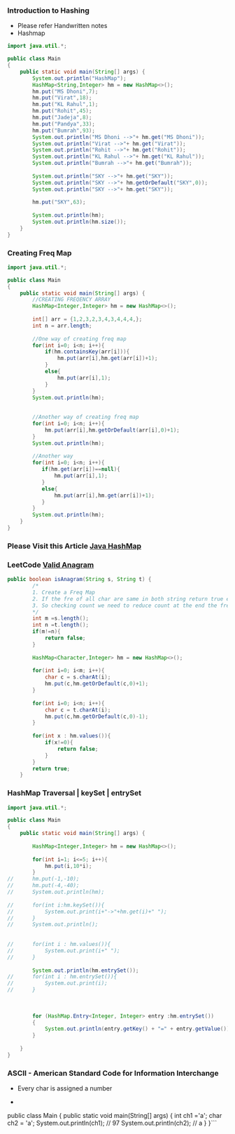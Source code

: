### Introduction to Hashing
- Please refer Handwritten notes
- Hashmap
```Java
import java.util.*;

public class Main
{
	public static void main(String[] args) {
		System.out.println("HashMap");
		HashMap<String,Integer> hm = new HashMap<>();
		hm.put("MS Dhoni",7);
		hm.put("Virat",18);
		hm.put("KL Rahul",1);
		hm.put("Rohit",45);
		hm.put("Jadeja",8);
		hm.put("Pandya",33);
		hm.put("Bumrah",93);
		System.out.println("MS Dhoni -->"+ hm.get("MS Dhoni"));
		System.out.println("Virat -->"+ hm.get("Virat"));
		System.out.println("Rohit -->"+ hm.get("Rohit"));
		System.out.println("KL Rahul -->"+ hm.get("KL Rahul"));
		System.out.println("Bumrah -->"+ hm.get("Bumrah"));
		
		System.out.println("SKY -->"+ hm.get("SKY"));
		System.out.println("SKY -->"+ hm.getOrDefault("SKY",0));
		System.out.println("SKY -->"+ hm.get("SKY"));
		
		hm.put("SKY",63);
		
		System.out.println(hm);
		System.out.println(hm.size());
	}
}

```

### Creating Freq Map
```java
import java.util.*;

public class Main
{
	public static void main(String[] args) {
		//CREATING FREQENCY ARRAY
		HashMap<Integer,Integer> hm = new HashMap<>();
		
		int[] arr = {1,2,3,2,3,4,3,4,4,4,};
		int n = arr.length;
		
		//One way of creating freq map
		for(int i=0; i<n; i++){
		    if(hm.containsKey(arr[i])){
		        hm.put(arr[i],hm.get(arr[i])+1);
		    }
		    else{
		        hm.put(arr[i],1);
		    }
		}
		System.out.println(hm);
		
		
		//Another way of creating freq map
		for(int i=0; i<n; i++){
		    hm.put(arr[i],hm.getOrDefault(arr[i],0)+1);
		}
		System.out.println(hm);
		
		//Another way
		for(int i=0; i<n; i++){
		   if(hm.get(arr[i])==null){
		       hm.put(arr[i],1);
		   }
		   else{
		       hm.put(arr[i],hm.get(arr[i])+1);
		   }
		}
		System.out.println(hm);
	}
}

```

### Please Visit this Article [Java HashMap](https://www.w3schools.com/java/java_hashmap.asp)

### LeetCode [Valid Anagram](https://leetcode.com/problems/valid-anagram)
```Java
public boolean isAnagram(String s, String t) {
        /*
        1. Create a Freq Map
        2. If the fre of all char are same in both string return true else return false 
        3. So checking count we need to reduce count at the end the freq of all char ==0
        */
        int m =s.length();
        int n =t.length();
        if(m!=n){
            return false;
        }
        
        HashMap<Character,Integer> hm = new HashMap<>();
        
        for(int i=0; i<m; i++){
            char c = s.charAt(i);
            hm.put(c,hm.getOrDefault(c,0)+1);
        }
        
        for(int i=0; i<n; i++){
            char c = t.charAt(i);
            hm.put(c,hm.getOrDefault(c,0)-1);
        }
    
        for(int x : hm.values()){
            if(x!=0){
                return false;
            }
        } 
        return true;
    }
```
### HashMap Traversal | keySet | entrySet
```Java
import java.util.*;

public class Main
{
	public static void main(String[] args) {
		
		HashMap<Integer,Integer> hm = new HashMap<>();
		
		for(int i=1; i<=5; i++){
		    hm.put(i,10*i);
		}
// 		hm.put(-1,-10);
// 		hm.put(-4,-40);
// 		System.out.println(hm);
		
// 		for(int i:hm.keySet()){
// 		    System.out.print(i+"->"+hm.get(i)+" ");
// 		}
// 		System.out.println();
		
		
// 		for(int i : hm.values()){
// 		    System.out.print(i+" ");
// 		}
		
		System.out.println(hm.entrySet());
// 		for(int i : hm.entrySet()){
// 		    System.out.print(i);
// 		}
		
		
		
		for (HashMap.Entry<Integer, Integer> entry :hm.entrySet())
        {
            System.out.println(entry.getKey() + "=" + entry.getValue());
        }
       
	}
}

```

### ASCII - American Standard Code for Information Interchange
- Every char is assigned a number
- ```Java
 public class Main
{
	public static void main(String[] args) {
	    int ch1 ='a';
	    char ch2 = 'a';
		System.out.println(ch1); // 97
		System.out.println(ch2); // a
	}
}```
